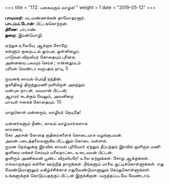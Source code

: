 ﻿+++
title = "172: பகைவரும் வாழ்க!  "
weight = 1
date = "2019-05-12"
+++

**பாடியவர்:** வடமண்ணக்கன் தாமோதரனார்.  
**பாடப்பட்டோன்:** பிட்டங்கொற்றன்.  
**திணை:** பாடாண்.  
**துறை:** இயன்மொழி.  
  
ஏற்றுக உலையே; ஆக்குக சோறே;  
கள்ளும் குறைபடல் ஓம்புக; ஒள்ளிழைப்  
பாடுவல் விறலியர் கோதையும் புனைக;  
அன்னவை பலவும் செய்க ; என்னதூஉம்  
பரியல் வெண்டா வருபதம் நாடி, 5  
  
ஐவனங் காவல் பெய்தீ நந்தின்.  
ஒளிதிகழ் திருந்துமணி நளியிருள் அகற்றும்  
வன்புல நாடன், வயமான் பிட்டன்;  
ஆரமர் கடக்கும் வேலும், அவனிறை  
மாவள் ஈகைக் கோதையும். 10  
  
மாறுகொள் மன்னரும், வாழியர் நெடிதே!  
   
மன்னர்களும் நீண்ட காலம் வாழ்வார்களாக.  
காரணம்,  
சேர அரசன் கோதை குதிரைகளைக் கொடையாக வழங்குபவன்.  
அவன் படைத்தலைவனாகிய பிட்டனும் கொடை வள்ளல்.  
ஐவன நெல்லுக்கு இரவில் காவல் புரிவோர் ஏந்தும் தீப்பந்தம் இரவில் ஒளிரும் மணி ஒளியை மங்கச் செய்யும் மலைநாட்டை உடையவன் பிட்டன்.  
ஒளிரும் அணிகலன் பூண்ட விறலியரே! உலை ஏற்றுங்கள். சோறு ஆக்குங்கள். எல்லாருக்கும் கள்ளை ஊற்றித் தாருங்கள். நீங்களும் மாலை சூட்டிக்கொள்ளுங்கள். எது வேண்டுமானாலும் மகிழ்ச்சிக்காக எதுவேண்டுமானாலும் செய்துகொள்ளுங்கள். உங்களுக்குக் கொடுப்பதற்குப் பிட்டன் இருக்கிறான். வருத்தப்படவே வேண்டாம்.  
